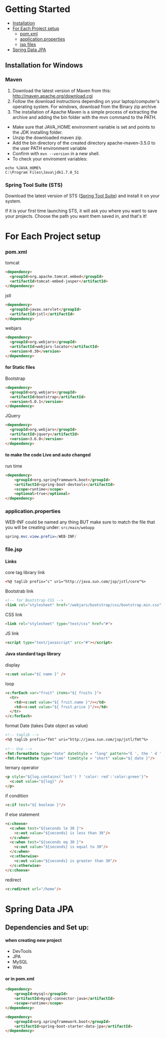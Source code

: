 # Getting Started
- [Installation](https://github.com/raghd-do/Java/blob/main/Spring%20Boot.md#installation-for-windows)
- [For Each Project setup](https://github.com/raghd-do/Java/blob/main/Spring%20Boot.md#for-each-project-setup)
  - [pom.xml](https://github.com/raghd-do/Java/blob/main/Spring%20Boot.md#pomxml)
  - [application.properties](https://github.com/raghd-do/Java/blob/da3feef80fb541049a98780bfaf9f19b5634fd48/Spring%20Boot.md#applicationproperties)
  - [jsp files](https://github.com/raghd-do/Java/blob/da3feef80fb541049a98780bfaf9f19b5634fd48/Spring%20Boot.md#filejsp)
- [Spring Data JPA](https://github.com/raghd-do/Java/blob/main/Spring%20Boot.md#spring-data-jpa)
## Installation for Windows
### Maven
1. Download the latest version of Maven from this: http://maven.apache.org/download.cgi
2. Follow the download instructions depending on your laptop/computer's operating system. For windows, download from the Binary zip archive
3. The installation of Apache Maven is a simple process of extracting the archive and adding the bin folder with the mvn command to the PATH.
  - Make sure that JAVA_HOME environment variable is set and points to the JDK installing folder.
  - Unzip the downloaded maven zip.
  - Add the bin directory of the created directory apache-maven-3.5.0 to the user PATH environment variable
  - Confirm with `mvn --version` in a new shell.
  - To check your enviroment variables:
```
echo %JAVA_HOME% 
C:\Program Files\Java\jdk1.7.0_51
```
### Spring Tool Suite (STS)
Download the latest version of STS ([Spring Tool Suite](https://spring.io/tools))  and install it on your system.

If it is your first time launching STS, it will ask you where you want to save your projects. Choose the path you want them saved in, and that's it!

# For Each Project setup
### pom.xml
tomcat
```html
<dependency>
  <groupId>org.apache.tomcat.embed</groupId>
  <artifactId>tomcat-embed-jasper</artifactId>
</dependency>
```
jstl
```html
<dependency>
  <groupId>javax.servlet</groupId>
  <artifactId>jstl</artifactId>
</dependency>
```
webjars
```html
<dependency>
  <groupId>org.webjars</groupId>
  <artifactId>webjars-locator</artifactId>
  <version>0.30</version>
</dependency>
```
#### for Static files
Bootstrap
```html
<dependency>
  <groupId>org.webjars</groupId>
  <artifactId>bootstrap</artifactId>
  <version>5.0.1</version>
</dependency>
```
JQuery
```html
<dependency>
  <groupId>org.webjars</groupId>
  <artifactId>jquery</artifactId>
  <version>3.6.0</version>
</dependency>
```
#### to make the code Live and auto changed
run time
```html
<dependency>
    <groupId>org.springframework.boot</groupId>
    <artifactId>spring-boot-devtools</artifactId>
    <scope>runtime</scope>
    <optional>true</optional>
</dependency>
```
### application.properties
WEB-INF could be named any thing BUT make sure to match the file that you will be creating under: `src/main/webapp`
```Java
spring.mvc.view.prefix=/WEB-INF/
```

### file.jsp
#### Links
core tag library link 
```html
<%@ taglib prefix="c" uri="http://java.sun.com/jsp/jstl/core"%>
```
Bootstrab link
```html
<!-- for Bootstrap CSS -->
<link rel="stylesheet" href="/webjars/bootstrap/css/bootstrap.min.css" />
```
CSS link
```html
<link rel="stylesheet" type="text/css" href="#">
```
JS link
```html
<script type="text/javascript" src="#"></script>
```
#### Java standard tags library
display
```html
<c:out value="${ name }" />
```
loop
```html
<c:forEach var="fruit" items="${ fruits }">
  <tr>
    <td><c:out value="${ fruit.name }"/></td>
    <td><c:out value="${ fruit.price }"/></td>
  </tr>
</c:forEach>
```
format Date (takes Date object as value)
```html
<!-- taglib -->
<%@ taglib prefix="fmt" uri="http://java.sun.com/jsp/jstl/fmt"%>
  
<!-- Use -->
<fmt:formatDate type="date" dateStyle = "long" pattern="E ', the ' d ' of ' M', ' y" value="${ date }"/>
<fmt:formatDate type="time" timeStyle = "short" value="${ date }"/>
```
ternary operator
```html
<p style="${log.contains('lost') ? 'color: red':'color:green'}">
  <c:out value="${log}" />
</p>
```
if condition
```html
<c:if test="${ boolean }"/>
```
if else statement
```html
<c:choose>
  <c:when test="${seconds le 30 }">
    <c:out value="${seconds} is less than 30"/>
  </c:when>
  <c:when test="${seconds eq 30 }">
    <c:out value="${seconds} is equal to 30"/>
  </c:when>
  <c:otherwise>
    <c:out value="${seconds} is greater than 30"/>
  </c:otherwise>
</c:choose>
```
redirect
```html
<c:redirect url="/home"/>
```
# Spring Data JPA
## Dependencies and Set up:
#### when creating new project
  - DevTools
  - JPA
  - MySQL
  - Web
#### or in pom.xml
```html
<dependency>
    <groupId>mysql</groupId>
    <artifactId>mysql-connector-java</artifactId>
    <scope>runtime</scope>
</dependency>

<dependency>
    <groupId>org.springframework.boot</groupId>
    <artifactId>spring-boot-starter-data-jpa</artifactId>
</dependency>
```
